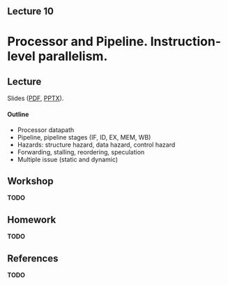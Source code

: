 Lecture 10
---

# Processor and Pipeline. Instruction-level parallelism.

## Lecture

Slides ([PDF](CA_Lecture_09.pdf), [PPTX](CA_Lecture_09.pptx)).

#### Outline

* Processor datapath
* Pipeline, pipeline stages (IF, ID, EX, MEM, WB)
* Hazards: structure hazard, data hazard, control hazard
* Forwarding, stalling, reordering, speculation  
* Multiple issue (static and dynamic)

## Workshop

__TODO__

## Homework

__TODO__

## References

__TODO__
